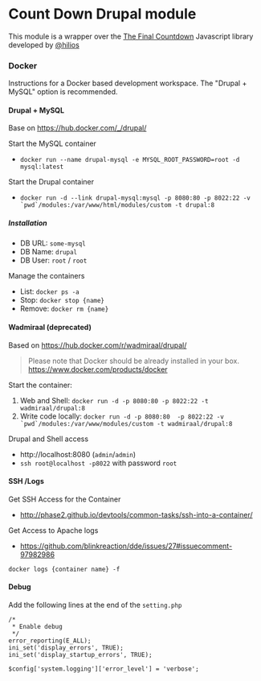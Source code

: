 # Count Down Drupal module
This module is a wrapper over the [The Final Countdown](http://hilios.github.io/jQuery.countdown/) Javascript library developed by [@hilios](https://github.com/hilios)



### Docker
Instructions for a Docker based development workspace. The "Drupal + MySQL" option is recommended.

#### Drupal + MySQL
Base on https://hub.docker.com/_/drupal/

Start the MySQL container

- `docker run --name drupal-mysql -e MYSQL_ROOT_PASSWORD=root -d mysql:latest`

Start the Drupal container

- ``docker run -d --link drupal-mysql:mysql -p 8080:80 -p 8022:22 -v `pwd`/modules:/var/www/html/modules/custom -t drupal:8``

##### Installation

* DB URL: `some-mysql`
* DB Name: `drupal`
* DB User: `root` / `root`

Manage the containers

* List: `docker ps -a`
* Stop: `docker stop {name}`
* Remove: `docker rm {name}`

#### Wadmiraal (deprecated)
Based on https://hub.docker.com/r/wadmiraal/drupal/
> Please note that Docker should be already installed in your box. https://www.docker.com/products/docker

Start the container:

1. Web and Shell: `docker run -d -p 8080:80 -p 8022:22 -t wadmiraal/drupal:8`
2. Write code locally: ``docker run -d -p 8080:80  -p 8022:22 -v `pwd`/modules:/var/www/modules/custom -t wadmiraal/drupal:8``

Drupal and Shell access
* http://localhost:8080 (`admin`/`admin`)
* `ssh root@localhost -p8022` with password `root`


#### SSH /Logs
Get SSH Access for the Container
* http://phase2.github.io/devtools/common-tasks/ssh-into-a-container/

Get Access to Apache logs
* https://github.com/blinkreaction/dde/issues/27#issuecomment-97982986

`docker logs {container name} -f`


#### Debug
Add the following lines at the end of the `setting.php`

```
/*
 * Enable debug
 */
error_reporting(E_ALL);
ini_set('display_errors', TRUE);
ini_set('display_startup_errors', TRUE);

$config['system.logging']['error_level'] = 'verbose';
```
